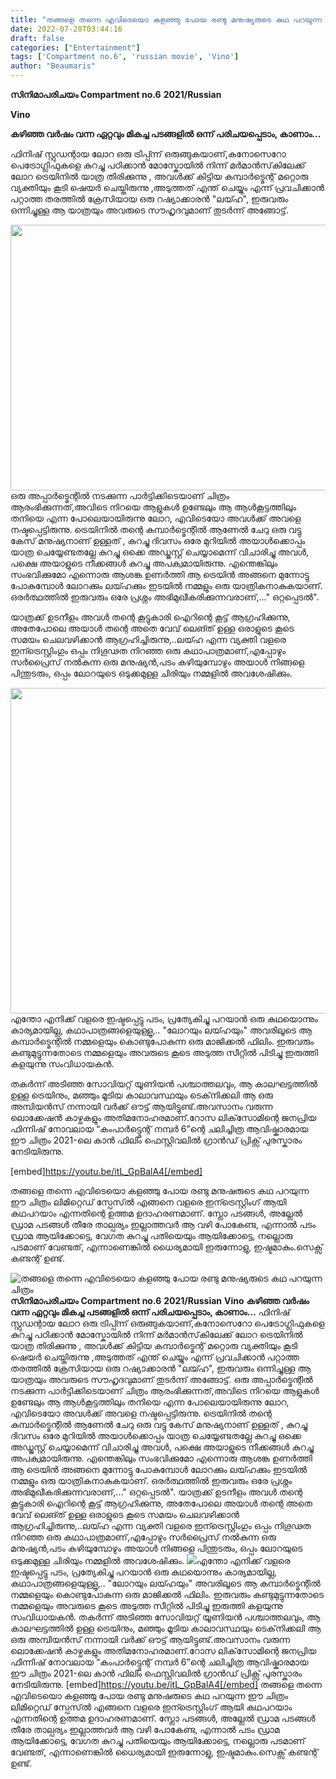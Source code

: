 ```yaml
---
title: "തങ്ങളെ തന്നെ എവിടെയൊ കളഞ്ഞു പോയ രണ്ടു മനുഷ്യരുടെ കഥ പറയുന്ന ചിത്രം"
date: 2022-07-20T03:44:16
draft: false
categories: ["Entertainment"]
tags: ['Compartment no.6', 'russian movie', 'Vino']
author: "Beaumaris"
---
```


<strong>സിനിമാപരിചയം </strong>
<strong>Compartment no.6</strong>
<strong>2021/Russian</strong>

<strong>Vino</strong>

<strong>കഴിഞ്ഞ വർഷം വന്ന ഏറ്റവും മികച്ച പടങ്ങളിൽ ഒന്ന് പരിചയപ്പെടാം, കാണാം...</strong>

ഫിനിഷ് സ്റ്റുഡന്റായ ലോറ ഒരു ട്രിപ്പ്ന്ന് ഒരുങ്ങുകയാണ്,കനോസെറോ പെട്രോഗ്ലിഫുകളെ കുറച്ചു പഠിക്കാൻ മോസ്കോയിൽ നിന്ന് മർമാൻസ്‌കിലേക്ക് ലോറ ട്രെയിനിൽ യാത്ര തിരിക്കുന്നു , അവൾക്ക് കിട്ടിയ കമ്പാർട്മെന്റ് മറ്റൊരു വ്യക്തിയും കൂടി ഷെയർ ചെയ്തിരുന്നു ,അടുത്തത് എന്ത് ചെയ്യും എന്ന് പ്രവചിക്കാൻ പറ്റാത്ത തരത്തിൽ ക്രേസിയായ ഒരു റഷ്യാക്കാരൻ "ലയ്ഹ", ഇരുവരും ഒന്നിച്ചുള്ള ആ യാത്രയും അവരുടെ സൗഹൃദവുമാണ് തുടർന്ന് അങ്ങോട്ട്‌.

<img class="wp-image-343481 aligncenter" src="https://cdn.boolokam.com/articles/2022/07/ddd-1.jpg" alt="" width="810" height="425" />ഒരു അപ്പാർട്മെന്റിൽ നടക്കുന്ന പാർട്ടിക്കിടെയാണ് ചിത്രം ആരംഭിക്കുന്നത്,അവിടെ നിറയെ ആളുകൾ ഉണ്ടേലും ആ ആൾകൂട്ടത്തിലും തനിയെ എന്ന പോലെയായിരുന്നു ലോറ, എവിടെയോ അവൾക്ക് അവളെ നഷ്ടപ്പെട്ടിരുന്നു. ട്രെയിനിൽ തന്റെ കമ്പാർട്മെന്റിൽ ആണേൽ ചേറു ഒരു വട്ടു കേസ് മനുഷ്യനാണ് ഉള്ളത് , കുറച്ചു ദിവസം ഒരേ മുറിയിൽ അയാൾക്കൊപ്പം യാത്ര ചെയ്യേണ്ടതല്ലേ കുറച്ചു ഒക്കെ അഡ്ജസ്റ്റ് ചെയ്യാമെന്ന് വിചാരിച്ചു അവൾ, പക്ഷെ അയാളുടെ നീക്കങ്ങൾ കുറച്ചു അപക്വമായിരുന്നു. എന്തെങ്കിലും സംഭവിക്കുമോ എന്നൊരു ആശങ്ക ഉണർത്തി ആ ട്രെയിൻ അങ്ങനെ മുന്നോട്ടു പോകുമ്പോൾ ലോറക്കും ലയ്ഹക്കും ഇടയിൽ നമ്മളും ഒരു യാത്രികനാകുകയാണ്. ഒരർത്ഥത്തിൽ ഇരുവരും ഒരേ പ്രശ്നം അഭിമുഖീകരിക്കുന്നവരാണ്,..." ഒറ്റപ്പെടൽ".

യാത്രക്ക് ഉടനീളം അവൾ തന്റെ കൂട്ടുകാരി ഐറിന്റെ കൂട്ട് ആഗ്രഹിക്കുന്നു, അതേപോലെ അയാൾ തന്റെ അതെ വേവ് ലെങ്ത് ഉള്ള ഒരാളുടെ കൂടെ സമയം ചെലവഴിക്കാൻ ആഗ്രഹിച്ചിരുന്നു,..ലയ്ഹ എന്ന വ്യക്തി വളരെ ഇന്ട്രെസ്റ്റിംഗും ഒപ്പം നിഗൂഢത നിറഞ്ഞ ഒരു കഥാപാത്രമാണ്,എപ്പോഴും സർപ്രൈസ് നൽകുന്ന ഒരു മനുഷ്യൻ,പടം കഴിയുമ്പോഴും അയാൾ നിങ്ങളെ പിന്തുടരും, ഒപ്പം ലോറയുടെ ഒടുക്കമുള്ള ചിരിയും നമ്മളിൽ അവശേഷിക്കും.

<img class="wp-image-343482 aligncenter" src="https://cdn.boolokam.com/articles/2022/07/get.jpg" alt="" width="821" height="521" />എന്തോ എനിക്ക് വളരെ ഇഷ്ടപ്പെട്ടു പടം, പ്രത്യേകിച്ചു പറയാൻ ഒരു കഥയൊന്നും കാര്യമായില്ല, കഥാപാത്രങ്ങളെയുള്ളൂ,.. "ലോറയും ലയ്ഹയും" അവരിലൂടെ ആ കമ്പാർട്മെന്റിൽ നമ്മളെയും കൊണ്ടുപോകുന്ന ഒരു മാജിക്കൽ ഫിലിം. ഇരുവരും കണ്ടുമുട്ടുന്നതോടെ നമ്മളെയും അവരുടെ കൂടെ അടുത്ത സീറ്റിൽ പിടിച്ചു ഇരുത്തി കളയുന്നു സംവിധായകൻ.

തകർന്ന് അടിഞ്ഞ സോവിയറ്റ് യൂണിയൻ പശ്ചാത്തലവും, ആ കാലഘട്ടത്തിൽ ഉള്ള ട്രെയിനും, മഞ്ഞും മൂടിയ കാലാവസ്ഥയും ടെക്‌നിക്കലി ആ ഒരു അമ്പിയൻസ് നന്നായി വർക്ക്‌ ഔട്ട്‌ ആയിട്ടുണ്ട്.അവസാനം വരുന്ന ലൊക്കേഷൻ കാഴ്ചകളും അതിമനോഹരമാണ്.റോസ ലിക്‌സോമിന്റെ ജനപ്രിയ ഫിന്നിഷ് നോവലായ “കംപാർട്ട്മെന്റ് നമ്പർ 6”ന്റെ ചലിച്ചിത്ര ആവിഷ്കാരമായ ഈ ചിത്രം 2021-ലെ കാൻ ഫിലിം ഫെസ്റ്റിവലിൽ ഗ്രാൻഡ് പ്രിക്സ് പുരസ്കാരം നേടിയിരുന്നു.

[embed]https://youtu.be/itL_GpBalA4[/embed]

തങ്ങളെ തന്നെ എവിടെയൊ കളഞ്ഞു പോയ രണ്ടു മനുഷരുടെ കഥ പറയുന്ന ഈ ചിത്രം ലിമിറ്റെഡ് സ്പേസ്ൽ എങ്ങനെ വളരെ ഇന്ട്രെസ്റ്റിംഗ് ആയി കഥപറയാം എന്നതിന്റെ ഉത്തമ ഉദാഹരണമാണ്. സ്ലോ പടങ്ങൾ, അല്ലേൽ ഡ്രാമ പടങ്ങൾ തീരേ താല്പര്യം ഇല്ലാത്തവർ ആ വഴി പോകേണ്ട, എന്നാൽ പടം ഡ്രാമ ആയിക്കോട്ടെ, വേഗത കുറച്ചു പതിയെയും ആയിക്കോട്ടെ, നല്ലൊരു പടമാണ് വേണ്ടത്, എന്നാണെങ്കിൽ ധൈര്യമായി ഇരുന്നോളു, ഇഷ്ടമാകും.സെക്സ് കണ്ടന്റ് ഉണ്ട്.


![തങ്ങളെ തന്നെ എവിടെയൊ കളഞ്ഞു പോയ രണ്ടു മനുഷ്യരുടെ കഥ പറയുന്ന ചിത്രം](https://cdn.boolokam.com/articles/2022/07/ddd-1.jpg)**സിനിമാപരിചയം** **Compartment no.6** **2021/Russian** **Vino** **കഴിഞ്ഞ വർഷം വന്ന ഏറ്റവും മികച്ച പടങ്ങളിൽ ഒന്ന് പരിചയപ്പെടാം, കാണാം...** ഫിനിഷ് സ്റ്റുഡന്റായ ലോറ ഒരു ട്രിപ്പ്ന്ന് ഒരുങ്ങുകയാണ്,കനോസെറോ പെട്രോഗ്ലിഫുകളെ കുറച്ചു പഠിക്കാൻ മോസ്കോയിൽ നിന്ന് മർമാൻസ്‌കിലേക്ക് ലോറ ട്രെയിനിൽ യാത്ര തിരിക്കുന്നു , അവൾക്ക് കിട്ടിയ കമ്പാർട്മെന്റ് മറ്റൊരു വ്യക്തിയും കൂടി ഷെയർ ചെയ്തിരുന്നു ,അടുത്തത് എന്ത് ചെയ്യും എന്ന് പ്രവചിക്കാൻ പറ്റാത്ത തരത്തിൽ ക്രേസിയായ ഒരു റഷ്യാക്കാരൻ "ലയ്ഹ", ഇരുവരും ഒന്നിച്ചുള്ള ആ യാത്രയും അവരുടെ സൗഹൃദവുമാണ് തുടർന്ന് അങ്ങോട്ട്‌. ഒരു അപ്പാർട്മെന്റിൽ നടക്കുന്ന പാർട്ടിക്കിടെയാണ് ചിത്രം ആരംഭിക്കുന്നത്,അവിടെ നിറയെ ആളുകൾ ഉണ്ടേലും ആ ആൾകൂട്ടത്തിലും തനിയെ എന്ന പോലെയായിരുന്നു ലോറ, എവിടെയോ അവൾക്ക് അവളെ നഷ്ടപ്പെട്ടിരുന്നു. ട്രെയിനിൽ തന്റെ കമ്പാർട്മെന്റിൽ ആണേൽ ചേറു ഒരു വട്ടു കേസ് മനുഷ്യനാണ് ഉള്ളത് , കുറച്ചു ദിവസം ഒരേ മുറിയിൽ അയാൾക്കൊപ്പം യാത്ര ചെയ്യേണ്ടതല്ലേ കുറച്ചു ഒക്കെ അഡ്ജസ്റ്റ് ചെയ്യാമെന്ന് വിചാരിച്ചു അവൾ, പക്ഷെ അയാളുടെ നീക്കങ്ങൾ കുറച്ചു അപക്വമായിരുന്നു. എന്തെങ്കിലും സംഭവിക്കുമോ എന്നൊരു ആശങ്ക ഉണർത്തി ആ ട്രെയിൻ അങ്ങനെ മുന്നോട്ടു പോകുമ്പോൾ ലോറക്കും ലയ്ഹക്കും ഇടയിൽ നമ്മളും ഒരു യാത്രികനാകുകയാണ്. ഒരർത്ഥത്തിൽ ഇരുവരും ഒരേ പ്രശ്നം അഭിമുഖീകരിക്കുന്നവരാണ്,..." ഒറ്റപ്പെടൽ". യാത്രക്ക് ഉടനീളം അവൾ തന്റെ കൂട്ടുകാരി ഐറിന്റെ കൂട്ട് ആഗ്രഹിക്കുന്നു, അതേപോലെ അയാൾ തന്റെ അതെ വേവ് ലെങ്ത് ഉള്ള ഒരാളുടെ കൂടെ സമയം ചെലവഴിക്കാൻ ആഗ്രഹിച്ചിരുന്നു,..ലയ്ഹ എന്ന വ്യക്തി വളരെ ഇന്ട്രെസ്റ്റിംഗും ഒപ്പം നിഗൂഢത നിറഞ്ഞ ഒരു കഥാപാത്രമാണ്,എപ്പോഴും സർപ്രൈസ് നൽകുന്ന ഒരു മനുഷ്യൻ,പടം കഴിയുമ്പോഴും അയാൾ നിങ്ങളെ പിന്തുടരും, ഒപ്പം ലോറയുടെ ഒടുക്കമുള്ള ചിരിയും നമ്മളിൽ അവശേഷിക്കും. ![](https://cdn.boolokam.com/articles/2022/07/get.jpg)എന്തോ എനിക്ക് വളരെ ഇഷ്ടപ്പെട്ടു പടം, പ്രത്യേകിച്ചു പറയാൻ ഒരു കഥയൊന്നും കാര്യമായില്ല, കഥാപാത്രങ്ങളെയുള്ളൂ,.. "ലോറയും ലയ്ഹയും" അവരിലൂടെ ആ കമ്പാർട്മെന്റിൽ നമ്മളെയും കൊണ്ടുപോകുന്ന ഒരു മാജിക്കൽ ഫിലിം. ഇരുവരും കണ്ടുമുട്ടുന്നതോടെ നമ്മളെയും അവരുടെ കൂടെ അടുത്ത സീറ്റിൽ പിടിച്ചു ഇരുത്തി കളയുന്നു സംവിധായകൻ. തകർന്ന് അടിഞ്ഞ സോവിയറ്റ് യൂണിയൻ പശ്ചാത്തലവും, ആ കാലഘട്ടത്തിൽ ഉള്ള ട്രെയിനും, മഞ്ഞും മൂടിയ കാലാവസ്ഥയും ടെക്‌നിക്കലി ആ ഒരു അമ്പിയൻസ് നന്നായി വർക്ക്‌ ഔട്ട്‌ ആയിട്ടുണ്ട്.അവസാനം വരുന്ന ലൊക്കേഷൻ കാഴ്ചകളും അതിമനോഹരമാണ്.റോസ ലിക്‌സോമിന്റെ ജനപ്രിയ ഫിന്നിഷ് നോവലായ “കംപാർട്ട്മെന്റ് നമ്പർ 6”ന്റെ ചലിച്ചിത്ര ആവിഷ്കാരമായ ഈ ചിത്രം 2021-ലെ കാൻ ഫിലിം ഫെസ്റ്റിവലിൽ ഗ്രാൻഡ് പ്രിക്സ് പുരസ്കാരം നേടിയിരുന്നു. [embed]https://youtu.be/itL_GpBalA4[/embed] തങ്ങളെ തന്നെ എവിടെയൊ കളഞ്ഞു പോയ രണ്ടു മനുഷരുടെ കഥ പറയുന്ന ഈ ചിത്രം ലിമിറ്റെഡ് സ്പേസ്ൽ എങ്ങനെ വളരെ ഇന്ട്രെസ്റ്റിംഗ് ആയി കഥപറയാം എന്നതിന്റെ ഉത്തമ ഉദാഹരണമാണ്. സ്ലോ പടങ്ങൾ, അല്ലേൽ ഡ്രാമ പടങ്ങൾ തീരേ താല്പര്യം ഇല്ലാത്തവർ ആ വഴി പോകേണ്ട, എന്നാൽ പടം ഡ്രാമ ആയിക്കോട്ടെ, വേഗത കുറച്ചു പതിയെയും ആയിക്കോട്ടെ, നല്ലൊരു പടമാണ് വേണ്ടത്, എന്നാണെങ്കിൽ ധൈര്യമായി ഇരുന്നോളു, ഇഷ്ടമാകും.സെക്സ് കണ്ടന്റ് ഉണ്ട്.
